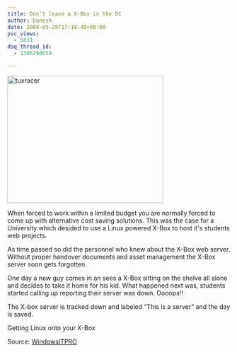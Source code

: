 ```yaml
---
title: Don’t leave a X-Box in the DC
author: Danesh
date: 2008-05-25T17:18:48+00:00
pvc_views:
  - 5831
dsq_thread_id:
  - 1306794650

---
```

[<img loading="lazy" class="alignnone size-full wp-image-586" title="tuxracer" src="/wp-content/uploads/2008/05/tuxracer11.jpg" alt="tuxracer" width="352" height="288" />][1]

When forced to work within a limited budget you are normally forced to come up with alternative cost saving solutions. This was the case for a University which desided to use a Linux powered X-Box to host it's students web projects.

As time passed so did the personnel who knew about the X-Box web server. Without proper handover documents and asset management the X-Box server soon gets forgotten.

One day a new guy comes in an sees a X-Box sitting on the shelve all alone and decides to take it home for his kid. What happened next was, students started calling up reporting their server was down. Oooops!!

The X-box server is tracked down and labeled &#8220;This is a server&#8221; and the day is saved.

Getting Linux onto your X-Box

Source: [WindowsITPRO][2]

 [1]: /wp-content/uploads/2008/05/tuxracer11.jpg
 [2]: http://windowsitpro.com/article/articleid/50428/the-website-is-down-because-someone-removed-the-x-box.html